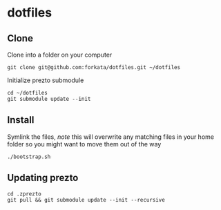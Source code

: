 dotfiles
========

## Clone

Clone into a folder on your computer

```
git clone git@github.com:forkata/dotfiles.git ~/dotfiles
```

Initialize prezto submodule

```
cd ~/dotfiles
git submodule update --init
```
## Install

Symlink the files, _note_ this will overwrite any matching files in your home
folder so you might want to move them out of the way

```
./bootstrap.sh
```

## Updating prezto
```
cd .zprezto
git pull && git submodule update --init --recursive
```
